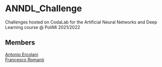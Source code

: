 # ANNDL_Challenge
Challenges hosted on CodaLab for the Artificial Neural Networks and Deep Learning course @ PoliMi 2021/2022

## Members
[Antonio Ercolani](https://github.com/antonio-ercolani)  
[Francesco Romanò](https://github.com/romano-francesco)
